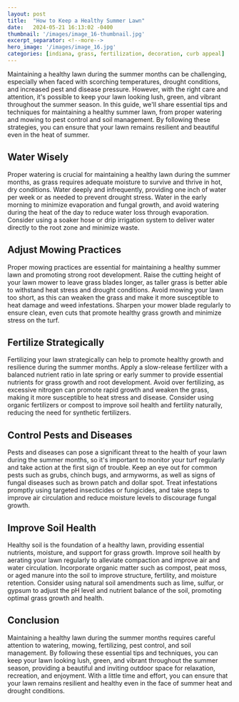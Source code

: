 ```yaml
---
layout: post
title:  "How to Keep a Healthy Summer Lawn"
date:   2024-05-21 16:13:02 -0400
thumbnail: '/images/image_16-thumbnail.jpg'
excerpt_separator: <!--more-->
hero_image: '/images/image_16.jpg'
categories: [indiana, grass, fertilization, decoration, curb appeal]
---
```

Maintaining a healthy lawn during the summer months can be challenging, especially when faced with scorching temperatures, drought conditions, and increased pest and disease pressure.<!--more--> However, with the right care and attention, it's possible to keep your lawn looking lush, green, and vibrant throughout the summer season. In this guide, we'll share essential tips and techniques for maintaining a healthy summer lawn, from proper watering and mowing to pest control and soil management. By following these strategies, you can ensure that your lawn remains resilient and beautiful even in the heat of summer.

## Water Wisely
Proper watering is crucial for maintaining a healthy lawn during the summer months, as grass requires adequate moisture to survive and thrive in hot, dry conditions. Water deeply and infrequently, providing one inch of water per week or as needed to prevent drought stress. Water in the early morning to minimize evaporation and fungal growth, and avoid watering during the heat of the day to reduce water loss through evaporation. Consider using a soaker hose or drip irrigation system to deliver water directly to the root zone and minimize waste.

## Adjust Mowing Practices
Proper mowing practices are essential for maintaining a healthy summer lawn and promoting strong root development. Raise the cutting height of your lawn mower to leave grass blades longer, as taller grass is better able to withstand heat stress and drought conditions. Avoid mowing your lawn too short, as this can weaken the grass and make it more susceptible to heat damage and weed infestations. Sharpen your mower blade regularly to ensure clean, even cuts that promote healthy grass growth and minimize stress on the turf.

## Fertilize Strategically
Fertilizing your lawn strategically can help to promote healthy growth and resilience during the summer months. Apply a slow-release fertilizer with a balanced nutrient ratio in late spring or early summer to provide essential nutrients for grass growth and root development. Avoid over fertilizing, as excessive nitrogen can promote rapid growth and weaken the grass, making it more susceptible to heat stress and disease. Consider using organic fertilizers or compost to improve soil health and fertility naturally, reducing the need for synthetic fertilizers.

## Control Pests and Diseases
Pests and diseases can pose a significant threat to the health of your lawn during the summer months, so it's important to monitor your turf regularly and take action at the first sign of trouble. Keep an eye out for common pests such as grubs, chinch bugs, and armyworms, as well as signs of fungal diseases such as brown patch and dollar spot. Treat infestations promptly using targeted insecticides or fungicides, and take steps to improve air circulation and reduce moisture levels to discourage fungal growth.

## Improve Soil Health
Healthy soil is the foundation of a healthy lawn, providing essential nutrients, moisture, and support for grass growth. Improve soil health by aerating your lawn regularly to alleviate compaction and improve air and water circulation. Incorporate organic matter such as compost, peat moss, or aged manure into the soil to improve structure, fertility, and moisture retention. Consider using natural soil amendments such as lime, sulfur, or gypsum to adjust the pH level and nutrient balance of the soil, promoting optimal grass growth and health.

## Conclusion
Maintaining a healthy lawn during the summer months requires careful attention to watering, mowing, fertilizing, pest control, and soil management. By following these essential tips and techniques, you can keep your lawn looking lush, green, and vibrant throughout the summer season, providing a beautiful and inviting outdoor space for relaxation, recreation, and enjoyment. With a little time and effort, you can ensure that your lawn remains resilient and healthy even in the face of summer heat and drought conditions.
